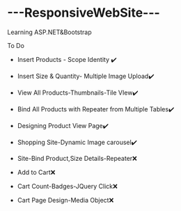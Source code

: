 # ---ResponsiveWebSite---
Learning ASP.NET&Bootstrap

To Do
- Insert Products - Scope Identity ✔️
- Insert Size & Quantity- Multiple Image Upload✔️
- View All Products-Thumbnails-Tile VIew✔️
- Bind All Products with Repeater from Multiple Tables✔️
- Designing Product View Page✔️

- Shopping Site-Dynamic Image carousel✔️

- Site-Bind Product,Size Details-Repeater❌

- Add to Cart❌

- Cart Count-Badges-JQuery Click❌

- Cart Page Design-Media Object❌
